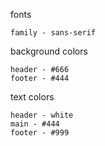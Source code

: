 fonts
```
family - sans-serif
```

background colors
```
header - #666
footer - #444
```

text colors
```
header - white
main - #444
footer - #999
```